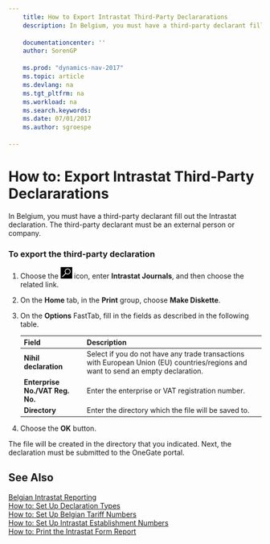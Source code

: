 ```yaml
---
    title: How to Export Intrastat Third-Party Declararations 
    description: In Belgium, you must have a third-party declarant fill out the Intrastat declaration. The third-party declarant must be an external person or company.
    
    documentationcenter: ''
    author: SorenGP

    ms.prod: "dynamics-nav-2017"
    ms.topic: article
    ms.devlang: na
    ms.tgt_pltfrm: na
    ms.workload: na
    ms.search.keywords:
    ms.date: 07/01/2017
    ms.author: sgroespe

---
```

# How to: Export Intrastat Third-Party Declararations
In Belgium, you must have a third-party declarant fill out the Intrastat declaration. The third-party declarant must be an external person or company.  
  
### To export the third-party declaration  
  
1.  Choose the ![Search for Page or Report](../../media/ui-search/search_small.png "Search for Page or Report icon") icon, enter **Intrastat Journals**, and then choose the related link.  
  
2.  On the **Home** tab, in the **Print** group, choose **Make Diskette**.  
  
3.  On the **Options** FastTab, fill in the fields as described in the following table.  
  
    |Field|Description|  
    |---------------------------------|---------------------------------------|  
    |**Nihil declaration**|Select if you do not have any trade transactions with European Union (EU) countries/regions and want to send an empty declaration.|  
    |**Enterprise No./VAT Reg. No.**|Enter the enterprise or VAT registration number.|  
    |**Directory**|Enter the directory which the file will be saved to.|  
  
4.  Choose the **OK** button.  
  
 The file will be created in the directory that you indicated. Next, the declaration must be submitted to the OneGate portal.  
  
## See Also  
 [Belgian Intrastat Reporting](belgian-intrastat-reporting.md)   
 [How to: Set Up Declaration Types](how-to-set-up-declaration-types.md)   
 [How to: Set Up Belgian Tariff Numbers](how-to-set-up-belgian-tariff-numbers.md)   
 [How to: Set Up Intrastat Establishment Numbers](how-to-set-up-intrastat-establishment-numbers.md)   
 [How to: Print the Intrastat Form Report](how-to-print-the-intrastat-form-report.md)